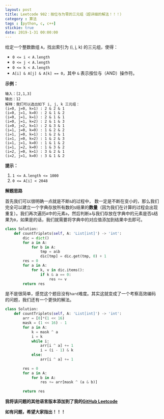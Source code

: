 ```yaml
---
layout: post
title: Leetcode 982：按位与为零的三元组（超详细的解法！！！）
category : 算法
tags : [python, c, c++]
stickie: true
date: 2019-1-31 00:00:00
---
```


给定一个整数数组 `A`，找出索引为 (i, j, k) 的三元组，使得：

- `0 <= i < A.length`
- `0 <= j < A.length`
- `0 <= k < A.length`
- `A[i] & A[j] & A[k] == 0`，其中 `&` 表示按位与（AND）操作符。

**示例：**

```
输入：[2,1,3]
输出：12
解释：我们可以选出如下 i, j, k 三元组：
(i=0, j=0, k=1) : 2 & 2 & 1
(i=0, j=1, k=0) : 2 & 1 & 2
(i=0, j=1, k=1) : 2 & 1 & 1
(i=0, j=1, k=2) : 2 & 1 & 3
(i=0, j=2, k=1) : 2 & 3 & 1
(i=1, j=0, k=0) : 1 & 2 & 2
(i=1, j=0, k=1) : 1 & 2 & 1
(i=1, j=0, k=2) : 1 & 2 & 3
(i=1, j=1, k=0) : 1 & 1 & 2
(i=1, j=2, k=0) : 1 & 3 & 2
(i=2, j=0, k=1) : 3 & 2 & 1
(i=2, j=1, k=0) : 3 & 1 & 2
```

**提示：**

1. `1 <= A.length <= 1000`
2. `0 <= A[i] < 2048`

**解题思路**

首先我们可以很明确一点就是不断`&`的过程中， 数一定是不断在变小的，那么我们完全可以建立一个字典存放所有数的`$`结果的**数量**（因为我们在计算的过程会出现重复）。我们再次遍历`A`中的元素`a`，然后判断`a`与我们存放在字典中的元素是否`&`结果为`0`，如果是的话，我们就需要将字典中的对应值添加到结果中去即可。

```python
class Solution:
    def countTriplets(self, A: 'List[int]') -> 'int':
        dic = dict()
        for a in A:
            for b in A:
                tmp = a&b
                dic[tmp] = dic.get(tmp, 0) + 1
        res = 0
        for a in A:
            for k, v in dic.items():
                if k & a == 0:
                    res += v
        return res
```

是不是很简单，感觉这个题目没有`hard`难度。其实这就变成了一个考察高效编码的问题，我们还有一个更快的解法。

```python
class Solution:
    def countTriplets(self, A: 'List[int]') -> 'int':
        arr = [0]*(1 << 16)
        mask = (1 << 16) - 1
        for a in A:
            k = mask ^ a
            i = k
            while i:
                arr[i ^ a] += 1
                i = (i - 1) & k
            else:
                arr[i ^ a] += 1
                
        res = 0
        for a in A:
            for b in A:
                res += arr[mask ^ (a & b)]
        
        return res
```

**我将该问题的其他语言版本添加到了我的[GitHub Leetcode](https://github.com/luliyucoordinate/Leetcode)**

**如有问题，希望大家指出！！！**